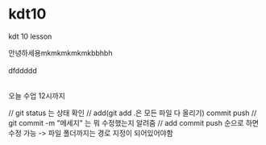 # kdt10

kdt 10 lesson

안녕하세용mkmkmkmkmkbbhbh<br>
<br>dfddddd

<br>오늘 수업 12시까지

// git status 는 상태 확인
// add(git add .은 모든 파일 다 올리기) commit push
// git commit -m "메세지" 는 뭐 수정했는지 알려줌
// add commit push 순으로 하면 수정 가능 -> 파일 폴더까지는 경로 지정이 되어있어야함
